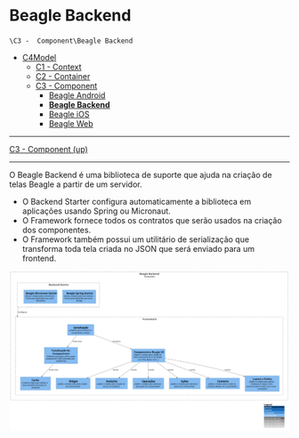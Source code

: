 # Beagle Backend

`\C3 -  Component\Beagle Backend`

* [C4Model](/docs/README.md)
  * [C1 -  Context](/docs/C1%20-%20%20Context/README.md)
  * [C2 - Container](/docs/C2%20-%20Container/README.md)
  * [C3 -  Component](/docs/C3%20-%20%20Component/README.md)
    * [Beagle Android](/docs/C3%20-%20%20Component/Beagle%20Android/README.md)
    * [**Beagle Backend**](/docs/C3%20-%20%20Component/Beagle%20Backend/README.md)
    * [Beagle iOS](/docs/C3%20-%20%20Component/Beagle%20iOS/README.md)
    * [Beagle Web](/docs/C3%20-%20%20Component/Beagle%20Web/README.md)

---

[C3 -  Component (up)](/docs/C3%20-%20%20Component/README.md)

---

O Beagle Backend é uma biblioteca de suporte que ajuda na criação de telas Beagle a partir de um servidor.
- O Backend Starter configura automaticamente a biblioteca em aplicações usando Spring ou Micronaut. 
- O Framework fornece todos os contratos que serão usados na criação dos componentes.
- O Framework também possui um utilitário de serialização que transforma toda tela criada no JSON que será enviado para um frontend.

![diagram](c3.svg)